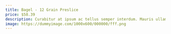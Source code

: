 ```yaml
---
title: Bagel - 12 Grain Preslice
price: $58.39
description: Curabitur at ipsum ac tellus semper interdum. Mauris ullamcorper purus sit amet nulla. Quisque arcu libero, rutrum ac, lobortis vel, dapibus at, diam.
image: https://dummyimage.com/1000x600/000000/fff.png
---
```

